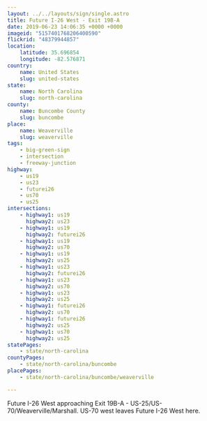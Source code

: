 ```yaml
---
layout: ../../layouts/sign/single.astro
title: Future I-26 West - Exit 19B-A
date: 2019-06-23 14:06:35 +0000 +0000
imageid: "5157401768206400590"
flickrid: "48379944857"
location:
    latitude: 35.696854
    longitude: -82.576871
country:
    name: United States
    slug: united-states
state:
    name: North Carolina
    slug: north-carolina
county:
    name: Buncombe County
    slug: buncombe
place:
    name: Weaverville
    slug: weaverville
tags:
    - big-green-sign
    - intersection
    - freeway-junction
highway:
    - us19
    - us23
    - futurei26
    - us70
    - us25
intersections:
    - highway1: us19
      highway2: us23
    - highway1: us19
      highway2: futurei26
    - highway1: us19
      highway2: us70
    - highway1: us19
      highway2: us25
    - highway1: us23
      highway2: futurei26
    - highway1: us23
      highway2: us70
    - highway1: us23
      highway2: us25
    - highway1: futurei26
      highway2: us70
    - highway1: futurei26
      highway2: us25
    - highway1: us70
      highway2: us25
statePages:
    - state/north-carolina
countyPages:
    - state/north-carolina/buncombe
placePages:
    - state/north-carolina/buncombe/weaverville

---
```

Future I-26 West approaching Exit 19B-A - US-25/US-70/Weaverville/Marshall.  US-70 west leaves Future I-26 West here.